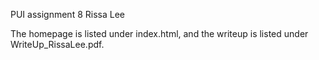 PUI assignment 8
Rissa Lee

The homepage is listed under index.html, and the writeup is listed under WriteUp_RissaLee.pdf.
